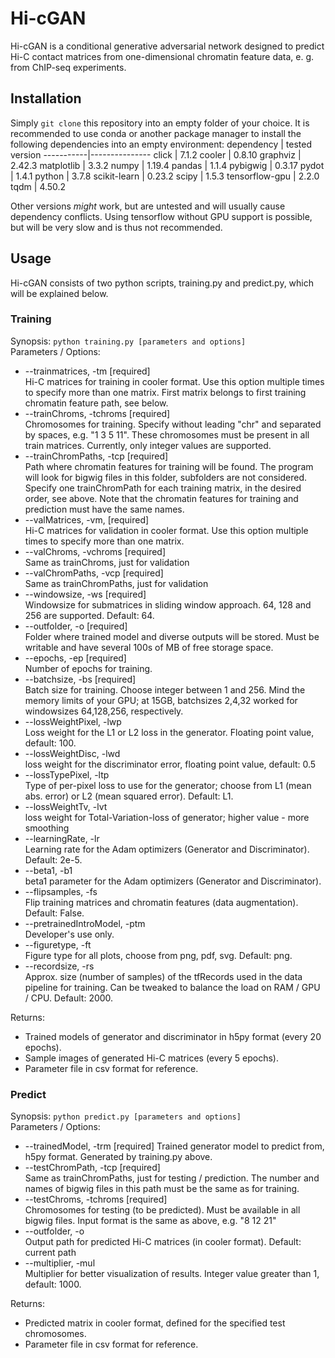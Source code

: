# Hi-cGAN

Hi-cGAN is a conditional generative adversarial network 
designed to predict Hi-C contact matrices from one-dimensional
chromatin feature data, e. g. from ChIP-seq experiments.

## Installation

Simply `git clone` this repository into an empty folder of your choice.
It is recommended to use conda or another package manager to install
the following dependencies into an empty environment:
dependency | tested version
-----------|---------------
click | 7.1.2
cooler | 0.8.10
graphviz | 2.42.3
matplotlib | 3.3.2
numpy | 1.19.4
pandas | 1.1.4
pybigwig | 0.3.17
pydot | 1.4.1
python | 3.7.8
scikit-learn | 0.23.2
scipy | 1.5.3
tensorflow-gpu | 2.2.0   
tqdm | 4.50.2

Other versions *might* work, but are untested and will usually cause dependency
conflicts. Using tensorflow without GPU support is possible, but will be very slow and is thus not recommended.

## Usage
Hi-cGAN consists of two python scripts, training.py and predict.py,
which will be explained below.

### Training
Synopsis: `python training.py [parameters and options]`  
Parameters / Options:  
* --trainmatrices, -tm [required]  
Hi-C matrices for training in cooler format. Use this option multiple times to specify more than one matrix. First matrix belongs to first training chromatin feature path, see below.
* --trainChroms, -tchroms [required]  
Chromosomes for training. Specify without leading "chr" and separated by spaces,
e.g. "1 3 5 11". These chromosomes must be present in all train matrices.
Currently, only integer values are supported.
* --trainChromPaths, -tcp [required]  
Path where chromatin features for training will be found.
The program will look for bigwig files in this folder, subfolders are not considered.
Specify one trainChromPath for each training matrix, in the desired order,
see above.
Note that the chromatin features for training and prediction must have the same names. 
* --valMatrices, -vm, [required]  
Hi-C matrices for validation in cooler format. Use this option multiple times to specify more than one matrix.
* --valChroms, -vchroms [required]  
Same as trainChroms, just for validation
* --valChromPaths, -vcp [required]  
Same as trainChromPaths, just for validation
* --windowsize, -ws [required]  
Windowsize for submatrices in sliding window approach. 64, 128 and 256 are supported.
Default: 64.
* --outfolder, -o [required]  
Folder where trained model and diverse outputs will be stored.
Must be writable and have several 100s of MB of free storage space.
* --epochs, -ep [required]  
Number of epochs for training. 
* --batchsize, -bs [required]  
Batch size for training. Choose integer between 1 and 256. 
Mind the memory limits of your GPU; at 15GB, batchsizes 2,4,32 worked for windowsizes 64,128,256, respectively.
* --lossWeightPixel, -lwp  
Loss weight for the L1 or L2 loss in the generator. 
Floating point value, default: 100.
* --lossWeightDisc, -lwd  
loss weight for the discriminator error, floating point value, default: 0.5
* --lossTypePixel, -ltp  
Type of per-pixel loss to use for the generator; choose from L1 (mean abs. error) or L2 (mean squared error). Default: L1.
* --lossWeightTv, -lvt  
loss weight for Total-Variation-loss of generator; higher value - more smoothing
* --learningRate, -lr  
Learning rate for the Adam optimizers (Generator and Discriminator).
Default: 2e-5.
* --beta1, -b1  
beta1 parameter for the Adam optimizers (Generator and Discriminator).
* --flipsamples, -fs  
Flip training matrices and chromatin features (data augmentation). Default: False.
* --pretrainedIntroModel, -ptm  
Developer's use only.
* --figuretype, -ft  
Figure type for all plots, choose from png, pdf, svg. Default: png.
* --recordsize, -rs  
Approx. size (number of samples) of the tfRecords used in the data pipeline for training. Can be tweaked to balance the load on RAM / GPU / CPU. Default: 2000.  

Returns:  
* Trained models of generator and discriminator in h5py format
(every 20 epochs).  
* Sample images of generated Hi-C matrices (every 5 epochs).
* Parameter file in csv format for reference.


### Predict
Synopsis: `python predict.py [parameters and options]`  
Parameters / Options:  
* --trainedModel, -trm [required]
Trained generator model to predict from, h5py format.
Generated by training.py above.
* --testChromPath, -tcp [required]  
Same as trainChromPaths, just for testing / prediction.
The number and names of bigwig files in this path must be the same as for training.
* --testChroms, -tchroms [required]  
Chromosomes for testing (to be predicted). Must be available in all bigwig files.
Input format is the same as above, e.g. "8 12 21"
* --outfolder, -o  
Output path for predicted Hi-C matrices (in cooler format). Default: current path
* --multiplier, -mul  
Multiplier for better visualization of results. 
Integer value greater than 1, default: 1000.  

Returns:  
* Predicted matrix in cooler format, defined for the specified test chromosomes.  
* Parameter file in csv format for reference.